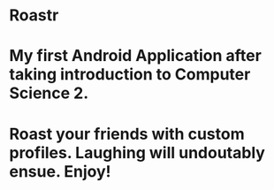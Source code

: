 # Roastr
# My first Android Application after taking introduction to Computer Science 2.
# Roast your friends with custom profiles. Laughing will undoutably ensue. Enjoy!

